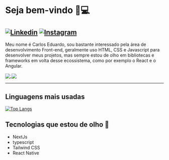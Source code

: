 # Seja bem-vindo 👋:computer:
[![Linkedin](https://img.shields.io/badge/-Linkedin-blue)](https://www.linkedin.com/in/carlos-eduardo-9908/)
[![Instagram](https://img.shields.io/badge/-Instagram-red)](https://www.instagram.com/carloseduardoff12/)
---
Meu nome é Carlos Eduardo, sou bastante interessado pela área de desenvolvimento Front-end, geralmente uso HTML, CSS e Javascript para desenvolver meus projetos, mas sempre estou de olho em bibliotecas e frameworks em volta desse ecossistema, como por exemplo o React e o Angular.

<a href="https://github.com/anuraghazra/github-readme-stats">
  <img align="center" src="https://github-readme-stats.vercel.app/api?username=carloseduardofdelima&theme=dracula" />
</a>
<a href="">
  <img align="center" src="https://vignette.wikia.nocookie.net/delta-rune/images/4/47/Ralsei_pelea.gif/revision/latest?cb=20190419212408&path-prefix=es" />
</a>

---

## Linguagens mais usadas
[![Top Langs](https://github-readme-stats.vercel.app/api/top-langs/?username=carloseduardofdelima&layout=compact&theme=dracula)](https://github.com/anuraghazra/github-readme-stats)

## Tecnologias que estou de olho :eyes:

- NextJs
- typescript
- Tailwind CSS
- React Native

